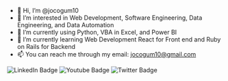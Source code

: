 - 👋 Hi, I’m @jocogum10
- 👀 I’m interested in Web Development, Software Engineering, Data Engineering, and Data Automation
- 🌱 I’m currently using Python, VBA in Excel, and Power BI
- 🌱 I’m currently learning Web Development React for Front end and Ruby on Rails for Backend
- 📫 You can reach me through my email: jocogum10@gmail.com

<!---
jocogum10/jocogum10 is a ✨ special ✨ repository because its `README.md` (this file) appears on your GitHub profile.
You can click the Preview link to take a look at your changes.
--->

<div id="badges">
  <img src="https://img.shields.io/badge/LinkedIn-blue?style=for-the-badge&logo=linkedin&logoColor=white" alt="LinkedIn Badge"/>
  <img src="https://img.shields.io/badge/YouTube-red?style=for-the-badge&logo=youtube&logoColor=white" alt="Youtube Badge"/>
  <img src="https://img.shields.io/badge/Twitter-blue?style=for-the-badge&logo=twitter&logoColor=white" alt="Twitter Badge"/>
</div>
